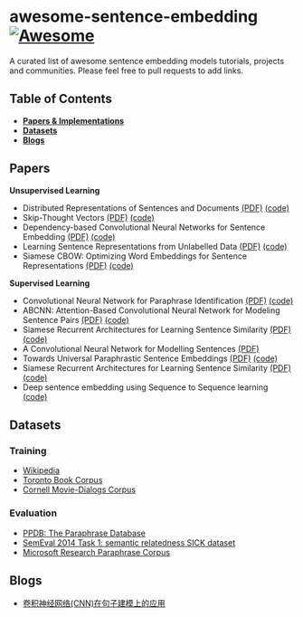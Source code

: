# awesome-sentence-embedding[![Awesome](https://cdn.rawgit.com/sindresorhus/awesome/d7305f38d29fed78fa85652e3a63e154dd8e8829/media/badge.svg)](https://github.com/sindresorhus/awesome)
A curated list of awesome sentence embedding models tutorials, projects and communities.
Please feel free to pull requests to add links.

## Table of Contents


* **[Papers & Implementations](#papers)**
* **[Datasets](#datasets)**
* **[Blogs](#articles)**



## Papers

**Unsupervised Learning**

* Distributed Representations of Sentences and Documents [(PDF)](https://arxiv.org/abs/1405.4053) [(code)](https://radimrehurek.com/gensim/models/doc2vec.html)
* Skip-Thought Vectors [(PDF)](https://arxiv.org/abs/1506.06726) [(code)](https://github.com/ryankiros/skip-thoughts)
* Dependency-based Convolutional Neural Networks for Sentence Embedding [(PDF)](http://www.aclweb.org/anthology/P15-2#page=202) [(code)](https://github.com/cosmmb/DCNN)
* Learning Sentence Representations from Unlabelled Data [(PDF)](www.aclweb.org/anthology/N16-1162) [(code)](https://github.com/fh295/SentenceRepresentation)
* Siamese CBOW: Optimizing Word Embeddings for Sentence Representations [(PDF)](https://www.aclweb.org/anthology/P/P16/P16-1089.pdf) [(code)](https://bitbucket.org/TomKenter/siamese-cbow)

**Supervised Learning**

* Convolutional Neural Network for Paraphrase Identification [(PDF)](https://aclweb.org/anthology/N/N15/N15-1091.pdf) [(code)](https://github.com/chantera/bicnn-mi)
* ABCNN: Attention-Based Convolutional Neural Network for Modeling Sentence Pairs [(PDF)](https://arxiv.org/abs/1512.05193) [(code)](https://github.com/yinwenpeng/Answer_Selection/blob/master/src/train_paraphrase_bicnn.py)
* Siamese Recurrent Architectures for Learning Sentence Similarity [(PDF)](http://www.mit.edu/~jonasm/info/MuellerThyagarajan_AAAI16.pdf) [(code)](https://github.com/aditya1503/Siamese-LSTM)
* A Convolutional Neural Network for Modelling Sentences [(PDF)](http://www.aclweb.org/anthology/P14-1062)
* Towards Universal Paraphrastic Sentence Embeddings [(PDF)](https://arxiv.org/pdf/1511.08198v3.pdf) [(code)](https://github.com/jwieting/iclr2016)
* Siamese Recurrent Architectures for Learning Sentence Similarity [(PDF)](http://www.mit.edu/~jonasm/info/MuellerThyagarajan_AAAI16.pdf) [(code)](https://github.com/aditya1503/Siamese-LSTM)
* Deep sentence embedding using Sequence to Sequence learning [(code)](https://github.com/kostyaev/sentence2vec)

## Datasets
### Training

* [Wikipedia](https://dumps.wikimedia.org/enwiki/)
* [Toronto Book Corpus](http://yknzhu.wixsite.com/mbweb)
* [Cornell Movie-Dialogs Corpus](https://people.mpi-sws.org/~cristian/Cornell_Movie-Dialogs_Corpus.html)

### Evaluation

* [PPDB: The Paraphrase Database](http://www.cis.upenn.edu/~ccb/ppdb/)
* [SemEval 2014 Task 1: semantic relatedness SICK dataset](http://clic.cimec.unitn.it/composes/sick.html)
* [Microsoft Research Paraphrase Corpus](https://www.microsoft.com/en-us/download/details.aspx?id=52398)


## Blogs
* [卷积神经网络(CNN)在句子建模上的应用](http://www.jeyzhang.com/cnn-apply-on-modelling-sentence.html)
